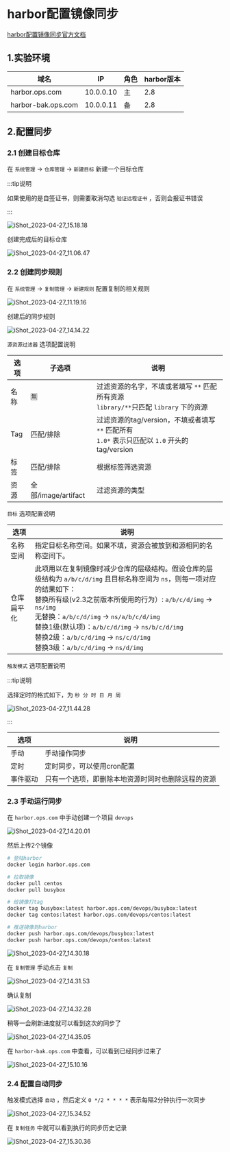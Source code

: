 # harbor配置镜像同步

[harbor配置镜像同步官方文档](https://goharbor.io/docs/2.8.0/administration/configuring-replication/)



## 1.实验环境

| 域名               | IP        | 角色 | harbor版本 |
| ------------------ | --------- | ---- | ---------- |
| harbor.ops.com     | 10.0.0.10 | 主   | 2.8        |
| harbor-bak.ops.com | 10.0.0.11 | 备   | 2.8        |







## 2.配置同步

### 2.1 创建目标仓库

在 `系统管理` -> `仓库管理` -> `新建目标` 新建一个目标仓库

:::tip说明

如果使用的是自签证书，则需要取消勾选 `验证远程证书` ，否则会报证书错误

:::

![iShot_2023-04-27_15.18.18](https://gitea.pptfz.cn/pptfz/picgo-images/raw/branch/master/img/iShot_2023-04-27_15.18.18.png)





创建完成后的目标仓库

![iShot_2023-04-27_11.06.47](https://gitea.pptfz.cn/pptfz/picgo-images/raw/branch/master/img/iShot_2023-04-27_11.06.47.png)



### 2.2 创建同步规则

在 `系统管理` -> `复制管理` -> `新建规则` 配置复制的相关规则



![iShot_2023-04-27_11.19.16](https://gitea.pptfz.cn/pptfz/picgo-images/raw/branch/master/img/iShot_2023-04-27_11.19.16.png)



创建后的同步规则

![iShot_2023-04-27_14.14.22](https://gitea.pptfz.cn/pptfz/picgo-images/raw/branch/master/img/iShot_2023-04-27_14.14.22.png)





`源资源过滤器` 选项配置说明

| 选项 | 子选项              | 说明                                                         |
| ---- | ------------------- | ------------------------------------------------------------ |
| 名称 | 🈚️                   | 过滤资源的名字，不填或者填写 `**` 匹配所有资源<br />`library/**`只匹配 `library` 下的资源 |
| Tag  | 匹配/排除           | 过滤资源的tag/version，不填或者填写 `**` 匹配所有<br />`1.0*` 表示只匹配以 `1.0` 开头的tag/version |
| 标签 | 匹配/排除           | 根据标签筛选资源                                             |
| 资源 | 全部/image/artifact | 过滤资源的类型                                               |



`目标` 选项配置说明

| 选项       | 说明                                                         |
| ---------- | ------------------------------------------------------------ |
| 名称空间   | 指定目标名称空间。如果不填，资源会被放到和源相同的名称空间下。 |
| 仓库扁平化 | 此项用以在复制镜像时减少仓库的层级结构。假设仓库的层级结构为 `a/b/c/d/img` 且目标名称空间为 `ns`，则每一项对应的结果如下：<br/>替换所有级(v2.3之前版本所使用的行为）: `a/b/c/d/img` -> `ns/img` <br/>无替换：`a/b/c/d/img` -> `ns/a/b/c/d/img`<br/>替换1级(默认项)：`a/b/c/d/img` -> `ns/b/c/d/img`<br/>替换2级：`a/b/c/d/img` -> `ns/c/d/img` <br/>替换3级：`a/b/c/d/img`  -> `ns/d/img` |



`触发模式` 选项配置说明

:::tip说明

 选择定时的格式如下，为 `秒 分 时 日 月 周`

![iShot_2023-04-27_11.44.28](https://gitea.pptfz.cn/pptfz/picgo-images/raw/branch/master/img/iShot_2023-04-27_11.44.28.png)



:::



| 选项     | 说明                                               |
| -------- | -------------------------------------------------- |
| 手动     | 手动操作同步                                       |
| 定时     | 定时同步，可以使用cron配置                         |
| 事件驱动 | 只有一个选项，即删除本地资源时同时也删除远程的资源 |



### 2.3 手动运行同步

在 `harbor.ops.com` 中手动创建一个项目 `devops`

![iShot_2023-04-27_14.20.01](https://gitea.pptfz.cn/pptfz/picgo-images/raw/branch/master/img/iShot_2023-04-27_14.20.01.png)





然后上传2个镜像

```sh
# 登陆harbor
docker login harbor.ops.com

# 拉取镜像
docker pull centos
docker pull busybox

# 给镜像打tag
docker tag busybox:latest harbor.ops.com/devops/busybox:latest
docker tag centos:latest harbor.ops.com/devops/centos:latest

# 推送镜像到harbor
docker push harbor.ops.com/devops/busybox:latest
docker push harbor.ops.com/devops/centos:latest
```

![iShot_2023-04-27_14.30.18](https://gitea.pptfz.cn/pptfz/picgo-images/raw/branch/master/img/iShot_2023-04-27_14.30.18.png)



在 `复制管理` 手动点击 `复制`

![iShot_2023-04-27_14.31.53](https://gitea.pptfz.cn/pptfz/picgo-images/raw/branch/master/img/iShot_2023-04-27_14.31.53.png)

确认复制

![iShot_2023-04-27_14.32.28](https://gitea.pptfz.cn/pptfz/picgo-images/raw/branch/master/img/iShot_2023-04-27_14.32.28.png)



稍等一会刷新进度就可以看到这次的同步了

![iShot_2023-04-27_14.35.05](https://gitea.pptfz.cn/pptfz/picgo-images/raw/branch/master/img/iShot_2023-04-27_14.35.05.png)



在 `harbor-bak.ops.com` 中查看，可以看到已经同步过来了

![iShot_2023-04-27_15.10.16](https://gitea.pptfz.cn/pptfz/picgo-images/raw/branch/master/img/iShot_2023-04-27_15.10.16.png)



### 2.4 配置自动同步

触发模式选择 `自动` ，然后定义 `0 */2 * * * *` 表示每隔2分钟执行一次同步

![iShot_2023-04-27_15.34.52](https://gitea.pptfz.cn/pptfz/picgo-images/raw/branch/master/img/iShot_2023-04-27_15.34.52.png)



在 `复制任务` 中就可以看到执行的同步历史记录

![iShot_2023-04-27_15.30.36](https://gitea.pptfz.cn/pptfz/picgo-images/raw/branch/master/img/iShot_2023-04-27_15.30.36.png)